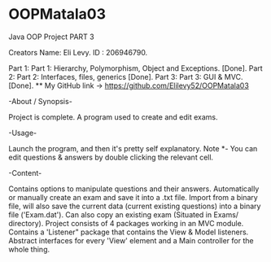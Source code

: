 # OOPMatala03

Java OOP Project PART 3

Creators Name: Eli Levy. ID : 206946790.

Part 1: Part 1: Hierarchy, Polymorphism, Object and Exceptions. [Done].
Part 2: Part 2: Interfaces, files, generics [Done].
Part 3: Part 3: GUI & MVC. [Done].
** My GitHub link -> https://github.com/Elilevy52/OOPMatala03

-About / Synopsis-

Project is complete.
A program used to create and edit exams.

-Usage-

Launch the program, and then it's pretty self explanatory.
Note *- You can edit questions & answers by double clicking the relevant cell.

-Content-

Contains options to manipulate questions and their answers.
Automatically or manually create an exam and save it into a .txt file.
Import from a binary file, will also save the current data (current existing questions) into a binary file ('Exam.dat').
Can also copy an existing exam (Situated in Exams/ directory).
Project consists of 4 packages working in an MVC module.
Contains a 'Listener" package that contains the View & Model listeners.
Abstract interfaces for every 'View' element and a Main controller for the whole thing.

